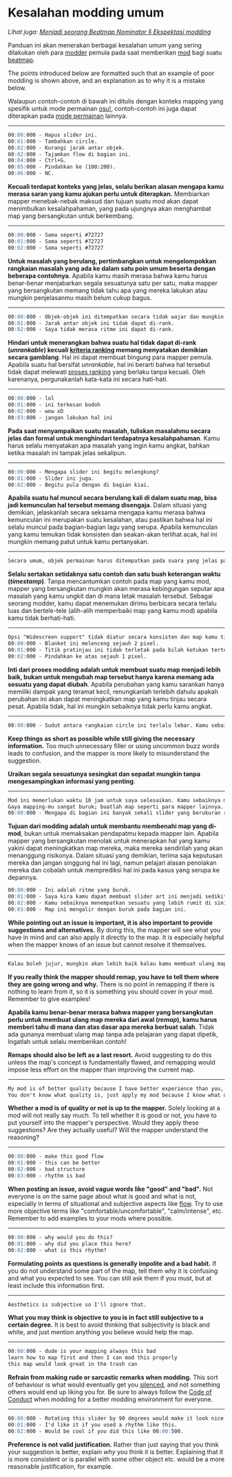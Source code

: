 # Kesalahan modding umum

*Lihat juga: [Menjadi seorang Beatmap Nominator § Ekspektasi modding](/wiki/People/Beatmap_Nominators/Becoming_a_Beatmap_Nominator)*

Panduan ini akan menerakan berbagai kesalahan umum yang sering dilakukan oleh para [modder](/wiki/Modding/Modder) pemula pada saat memberikan [mod](/wiki/Modding) bagi suatu [beatmap](/wiki/Beatmap).

The points introduced below are formatted such that an example of poor modding is shown above, and an explanation as to why it is a mistake below.

Walaupun contoh-contoh di bawah ini ditulis dengan konteks mapping yang spesifik untuk mode permainan [osu!](/wiki/Game_mode/osu!), contoh-contoh ini juga dapat diterapkan pada [mode permainan](/wiki/Game_mode) lainnya.

---

```md
00:00:000 - Hapus slider ini.
00:01:000 - Tambahkan circle.
00:02:000 - Kurangi jarak antar objek.
00:02:000 - Tajamkan flow di bagian ini.
00:04:000 - Ctrl+G.
00:05:000 - Pindahkan ke (100:200).
00:06:000 - NC.
```

**Kecuali terdapat konteks yang jelas, selalu berikan alasan mengapa kamu merasa saran yang kamu ajukan perlu untuk diterapkan.** Membiarkan mapper menebak-nebak maksud dan tujuan suatu mod akan dapat menimbulkan kesalahpahaman, yang pada ujungnya akan menghambat map yang bersangkutan untuk berkembang.

---

```md
00:00:000 - Sama seperti #72727
00:01:000 - Sama seperti #72727
00:02:000 - Sama seperti #72727
```

**Untuk masalah yang berulang, pertimbangkan untuk mengelompokkan rangkaian masalah yang ada ke dalam satu poin umum beserta dengan beberapa contohnya**. Apabila kamu masih merasa bahwa kamu harus benar-benar menjabarkan segala sesuatunya satu per satu, maka mapper yang bersangkutan memang tidak tahu apa yang mereka lakukan atau mungkin penjelasanmu masih belum cukup bagus.

---

```md
00:00:000 - Objek-objek ini ditempatkan secara tidak wajar dan mungkin tidak akan dapat di-rank.
00:01:000 - Jarak antar objek ini tidak dapat di-rank.
00:02:000 - Saya tidak merasa ritme ini dapat di-rank.
```

**Hindari untuk menerangkan bahwa suatu hal tidak dapat di-rank (*unrankable*) kecuali [kriteria ranking](/wiki/Ranking_criteria) memang menyatakan demikian secara gamblang**. Hal ini dapat membuat bingung para mapper pemula. Apabila suatu hal bersifat *unrankable*, hal ini berarti bahwa hal tersebut tidak dapat melewati [proses ranking](/wiki/Beatmap_ranking_procedure) yang berlaku tanpa kecuali. Oleh karenanya, pergunakanlah kata-kata ini secara hati-hati.

---

```md
00:00:000 - lol
00:01:000 - ini terkesan bodoh
00:02:000 - wow xD
00:03:000 - jangan lakukan hal ini
```

**Pada saat menyampaikan suatu masalah, tuliskan masalahmu secara jelas dan formal untuk menghindari terdapatnya kesalahpahaman**. Kamu harus selalu menyatakan apa masalah yang ingin kamu angkat, bahkan ketika masalah ini tampak jelas sekalipun.

---

```md
00:00:000 - Mengapa slider ini begitu melengkung?
00:01:000 - Slider ini juga.
00:02:000 - Begitu pula dengan di bagian kiai.
```

**Apabila suatu hal muncul secara berulang kali di dalam suatu map, bisa jadi kemunculan hal tersebut memang disengaja**. Dalam situasi yang demikian, jelaskanlah secara seksama mengapa kamu merasa bahwa kemunculan ini merupakan suatu kesalahan, atau pastikan bahwa hal ini selalu muncul pada bagian-bagian lagu yang serupa. Apabila kemunculan yang kamu temukan tidak konsisten dan seakan-akan terlihat acak, hal ini mungkin memang patut untuk kamu pertanyakan.

---

```md
Secara umum, objek permainan harus ditempatkan pada suara yang jelas pada lagu agar suara tersebut dapat direpresentasikan dengan baik. Menjaga agar tingkat kepadatan ritme setara dengan intensitas lagu adalah /.../
```

**Selalu sertakan setidaknya satu contoh dan satu buah keterangan waktu (*timestamp*)**. Tanpa mencantumkan contoh pada map yang kamu mod, mapper yang bersangkutan mungkin akan merasa kebingungan seputar apa masalah yang kamu ungkit dan di mana letak masalah tersebut. Sebagai seorang modder, kamu dapat menemukan dirimu berbicara secara terlalu luas dan bertele-tele (alih-alih memperbaiki map yang kamu mod) apabila kamu tidak berhati-hati.

---

```md
Opsi "Widescreen support" tidak diatur secara konsisten dan map kamu tidak memiliki storyboard. Nonaktifkan pilihan ini pada seluruh tingkat kesulitan.
00:00:000 - Blanket ini melenceng sejauh 2 pixel.
00:01:000 - Titik pratinjau ini tidak terletak pada bilah ketukan tertentu. Cobalah untuk menempatkan titik ini sesuai dengan ketukan.
00:02:000 - Pindahkan ke atas sejauh 1 pixel.
```

**Inti dari proses modding adalah untuk membuat suatu map menjadi lebih baik, bukan untuk mengubah map tersebut hanya karena memang ada sesuatu yang dapat diubah**. Apabila perubahan yang kamu sarankan hanya memiliki dampak yang teramat kecil, renungkanlah terlebih dahulu apakah perubahan ini akan dapat meningkatkan map yang kamu tinjau secara pesat. Apabila tidak, hal ini mungkin sebaiknya tidak perlu kamu angkat.

---

```md
00:00:000 - Sudut antara rangkaian circle ini terlalu lebar. Kamu sebaiknya mencoba untuk menempatkan sudut yang tajam di antara circle-circle ini. Hal ini karena sudut yang tajam akan lebih nyaman untuk dimainkan, terutama apabila ditempatkan mengikuti flow yang melingkar. Sudut yang tajam memungkinkan para pemain untuk menjentikkan kursor mereka ke masing-masing objek secara lebih halus, karena momentum kursor...
```

**Keep things as short as possible while still giving the necessary information.** Too much unnecessary filler or using uncommon buzz words leads to confusion, and the mapper is more likely to misunderstand the suggestion.

**Uraikan segala sesuatunya sesingkat dan sepadat mungkin tanpa mengesampingkan informasi yang penting**. 

---

```md
Mod ini memerlukan waktu 10 jam untuk saya selesaikan. Kamu sebaiknya menerapkan saran saya.
Gaya mapping-mu sangat buruk; buatlah map seperti para mapper lainnya.
00:00:000 - Mengapa di bagian ini banyak sekali slider yang berukuran raksasa? Petakanlah bagian ini dengan benar.
```

**Tujuan dari modding adalah untuk membantu membenahi map yang di-mod**, bukan untuk memaksakan pendapatmu kepada mapper lain. Apabila mapper yang bersangkutan menolak untuk menerapkan hal yang kamu yakini dapat meningkatkan map mereka, maka mereka sendirilah yang akan menanggung risikonya. Dalam situasi yang demikian, terima saja keputusan mereka dan jangan singgung hal ini lagi, namun pelajari alasan penolakan mereka dan cobalah untuk memprediksi hal ini pada kasus yang serupa ke depannya.

```md
00:00:000 - Ini adalah ritme yang buruk.
00:01:000 - Saya kira kamu dapat membuat slider art ini menjadi sedikit lebih cantik. Cobalah untuk menggunakan beberapa bentuk yang lebih estetik.
00:02:000 - Kamu sebaiknya menempatkan sesuatu yang lebih rumit di sini, karena pola yang kamu miliki saat ini terasa terlalu sederhana dibanding lagunya.
00:03:000 - Map ini mengalir dengan buruk pada bagian ini.
```

**While pointing out an issue is important, it is also important to provide suggestions and alternatives.** By doing this, the mapper will see what you have in mind and can also apply it directly to the map. It is especially helpful when the mapper knows of an issue but cannot resolve it themselves.

---

```md
Kalau boleh jujur, mungkin akan lebih baik kalau kamu membuat ulang map ini dari awal saja.
```

**If you really think the mapper should remap, you have to tell them where they are going wrong and why.** There is no point in remapping if there is nothing to learn from it, so it is something you should cover in your mod. Remember to give examples!

**Apabila kamu benar-benar merasa bahwa mapper yang bersangkutan perlu untuk membuat ulang map mereka dari awal (*remap*), kamu harus memberi tahu di mana dan atas dasar apa mereka berbuat salah**. Tidak ada gunanya membuat ulang map tanpa ada pelajaran yang dapat dipetik, Ingatlah untuk selalu memberikan contoh!

**Remaps should also be left as a last resort.** Avoid suggesting to do this unless the map's concept is fundamentally flawed, and remapping would impose less effort on the mapper than improving the current map.

---

```md
My mod is of better quality because I have better experience than you, you must apply it no matter what!
You don't know what quality is, just apply my mod because I know what quality is.
```

**Whether a mod is of quality or not is up to the mapper.** Solely looking at a mod will not really say much. To tell whether it is good or not, you have to put yourself into the mapper's perspective. Would they apply these suggestions? Are they actually useful? Will the mapper understand the reasoning?

---

```md
00:00:000 - make this good flow
00:01:000 - this can be better
00:02:000 - bad structure
00:03:000 - rhythm is bad
```

**When posting an issue, avoid vague words like "good" and "bad".** Not everyone is on the same page about what is good and what is not, especially in terms of situational and subjective aspects like [flow](/wiki/Beatmapping/Mapping_techniques/Flow). Try to use more objective terms like "comfortable/uncomfortable", "calm/intense", etc. Remember to add examples to your mods where possible.

---

```md
00:00:000 - why would you do this?
00:01:000 - why did you place this here?
00:02:000 - what is this rhythm?
```

**Formulating points as questions is generally impolite and a bad habit.** If you do not understand some part of the map, tell them why it is confusing and what you expected to see. You can still ask them if you must, but at least include this information first.

---

```md
Aesthetics is subjective so I'll ignore that.
```

**What you may think is objective to you is in fact still subjective to a certain degree.** It is best to avoid thinking that subjectivity is black and white, and just mention anything you believe would help the map.

---

```md
00:00:000 - dude is your mapping always this bad
learn how to map first and then I can mod this properly
this map would look great in the trash can
```

**Refrain from making rude or sarcastic remarks when modding.** This sort of behaviour is what would eventually get you [silenced](/wiki/Silence), and not something others would end up liking you for. Be sure to always follow the [Code of Conduct](/wiki/Rules/Code_of_conduct_for_modding_and_mapping#making-a-mod-post) when modding for a better modding environment for everyone.

---

```md
00:00:000 - Rotating this slider by 90 degrees would make it look nice.
00:01:000 - I'd like it if you used a rhythm like this.
00:02:000 - Would be cool if you did this like 00:00:500.
```

**Preference is not valid justification.** Rather than just saying that you think your suggestion is better, explain *why* you think it is better. Explaining that it is more consistent or is parallel with some other object etc. would be a more reasonable justification, for example.
